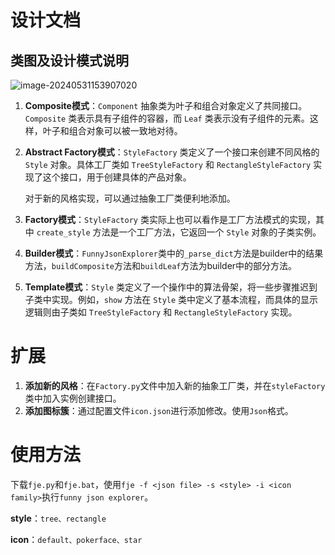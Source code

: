 # **设计文档**



## 类图及设计模式说明

![image-20240531153907020](C:\Users\38432\AppData\Roaming\Typora\typora-user-images\image-20240531153907020.png)

1. **Composite模式**：`Component` 抽象类为叶子和组合对象定义了共同接口。`Composite` 类表示具有子组件的容器，而 `Leaf` 类表示没有子组件的元素。这样，叶子和组合对象可以被一致地对待。

2. **Abstract Factory模式**：`StyleFactory` 类定义了一个接口来创建不同风格的 `Style` 对象。具体工厂类如 `TreeStyleFactory` 和 `RectangleStyleFactory` 实现了这个接口，用于创建具体的产品对象。

   对于新的风格实现，可以通过抽象工厂类便利地添加。

3. **Factory模式**：`StyleFactory` 类实际上也可以看作是工厂方法模式的实现，其中 `create_style` 方法是一个工厂方法，它返回一个 `Style` 对象的子类实例。

4. **Builder模式**：`FunnyJsonExplorer`类中的`_parse_dict`方法是builder中的结果方法，`buildComposite`方法和`buildLeaf`方法为builder中的部分方法。

5. **Template模式**：`Style` 类定义了一个操作中的算法骨架，将一些步骤推迟到子类中实现。例如，`show` 方法在 `Style` 类中定义了基本流程，而具体的显示逻辑则由子类如 `TreeStyleFactory` 和 `RectangleStyleFactory` 实现。



# 扩展

1. **添加新的风格**：在`Factory.py`文件中加入新的抽象工厂类，并在`styleFactory`类中加入实例创建接口。
2. **添加图标簇**：通过配置文件`icon.json`进行添加修改。使用`Json`格式。





# 使用方法

下载`fje.py`和`fje.bat`，使用`fje -f <json file> -s <style> -i <icon family>`执行`funny json explorer`。

**style**：`tree、rectangle`

**icon**：`default、pokerface、star`







